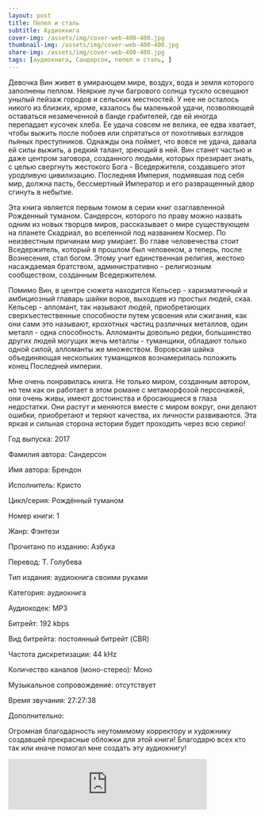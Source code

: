 ```yaml
---
layout: post
title: Пепел и сталь
subtitle: Аудиокнига
cover-img: /assets/img/cover-web-400-400.jpg
thumbnail-img: /assets/img/cover-web-400-400.jpg
share-img: /assets/img/cover-web-400-400.jpg
tags: [аудиокнига, Сандерсон, пепел и сталь, ]
---
```

Девочка Вин живет в умирающем мире, воздух, вода и земля которого заполнены пеплом. Неяркие лучи багрового солнца тускло освещают унылый пейзаж городов и сельских местностей. У нее не осталось никого из близких, кроме, казалось бы маленькой удачи, позволяющей оставаться незамеченной в банде грабителей, где ей иногда перепадает кусочек хлеба. Ее удача совсем не велика, ее едва хватает, чтобы выжить после побоев или спрятаться от похотливых взглядов пьяных преступников. Однажды она поймет, что вовсе не удача, давала ей силы выжить, а редкий талант, зреющий в ней. Вин станет частью и даже центром заговора, созданного людьми, которых презирает знать, с целью свергнуть жестокого Бога - Вседержителя, создавшего этот уродливую цивилизацию. Последняя Империя, подмявшая под себя мир, должна пасть, бессмертный Император и его развращенный двор сгинуть в небытие.

Эта книга является первым томом в серии книг озаглавленной Рожденный туманом. Сандерсон, которого по праву можно назвать одним из новых творцов миров, рассказывает о мире существующем на планете Скадриал, во вселенной под названием Космер. По неизвестным причинам мир умирает. Во главе человечества стоит Вседержитель, который в прошлом был человеком, а теперь, после Вознесения, стал богом. Этому учит единственная религия, жестоко насаждаемая братством, административно - религиозным сообществом, созданным Вседержителем.

Помимо Вин, в центре сюжета находится Кельсер - харизматичный и амбициозный главарь шайки воров, выходцев из простых людей, скаа. Кельсер - алломант, так называют людей, приобретающих сверхъестественные способности путем усвоения или сжигания, как они сами это называют, крохотных частиц различных металлов, один металл - одна способность. Алломанты довольно редки, большинство других людей могущих жечь металлы - туманщики, обладают только одной силой, алломанты же множеством. Воровская шайка объединяющая нескольких туманщиков вознамерилась положить конец Последней империи.

Мне очень понравилась книга. Не только миром, созданным автором, но тем как он работает в этом романе с метаморфозой персонажей, они очень живы, имеют достоинства и бросающиеся в глаза недостатки. Они растут и меняются вместе с миром вокруг, они делают ошибки, приобретают и теряют качества, их личности развиваются. Эта яркая и сильная сторона истории будет проходить через всю серию!

Год выпуска: 2017

Фамилия автора: Сандерсон

Имя автора: Брендон

Исполнитель: Кристо

Цикл/серия: Рождённый туманом

Номер книги: 1

Жанр: Фэнтези

Прочитано по изданию: Азбука

Перевод: Т. Голубева

Тип издания: аудиокнига своими руками

Категория: аудиокнига

Аудиокодек: MP3

Битрейт: 192 kbps

Вид битрейта: постоянный битрейт (CBR)

Частота дискретизации: 44 kHz

Количество каналов (моно-стерео): Моно

Музыкальное сопровождение: отсутствует

Время звучания: 27:27:38

Дополнительно:

Огромная благодарность неутомимому корректору и художнику создавшей прекрасные обложки для этой книги! Благодарю всех кто так или иначе помогал мне создать эту аудиокнигу!

<iframe src="https://anchor.fm/denis-korableff5/embed/episodes/ep-e11cddl" height="102px" width="400px" frameborder="0" scrolling="no"></iframe>
